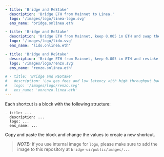 ```yaml
---
- title: 'Bridge and ReStake'
  description: 'Bridge ETH from Mainnet to Linea.'
  logo: '/images/logo/linea-logo.svg'
  ens_name: 'bridge.onlinea.eth'

- title: 'Bridge and ReStake'
  description: 'Bridge ETH from Mainnet, keep 0.005 in ETH and swap the remaining for wstETH.'
  logo: '/images/logo/lido.svg'
  ens_name: 'lido.onlinea.eth'

- title: 'Bridge and ReStake'
  description: 'Bridge ETH from Mainnet, keep 0.005 in ETH and restake the remaining in ezETH.'
  logo: '/images/logo/renzo.svg'
  ens_name: 'renzo.onlinea.eth'

# - title: 'Bridge and ReStake'
#   description: 'Low gas fees and low latency with high throughput backed by the security of Ethereum.'
#   logo: '/images/logo/renzo.svg'
#   ens_name: 'onrenzo.linea.eth'
---
```


Each shortcut is a block with the following structure:

```
- title: ...
  description: ...
  logo: ...
  ens_name: ...
```

Copy and paste the block and change the values to create a new shortcut.

> **_NOTE:_** If you use internal image for `logo`, please make sure to add the image to this repository at `bridge-ui/public/images/...`
